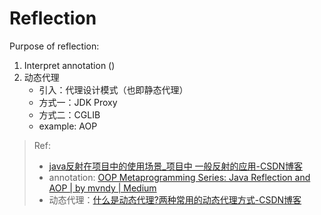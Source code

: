 # Reflection

Purpose of reflection:

1. Interpret annotation ()
2. 动态代理
   * 引入：代理设计模式（也即静态代理）
   * 方式一：JDK Proxy
   * 方式二：CGLIB
   * example: AOP



> Ref: 
>
> * [java反射在项目中的使用场景_项目中 一般反射的应用-CSDN博客](https://blog.csdn.net/m0_68705273/article/details/131006947)
> * annotation: [OOP Metaprogramming Series: Java Reflection and AOP | by mvndy | Medium](https://hinchman-amanda.medium.com/oop-metaprogramming-series-java-reflection-and-aop-6f63b23f0b05)
> * 动态代理：[什么是动态代理?两种常用的动态代理方式-CSDN博客](https://blog.csdn.net/qq_16570607/article/details/118360338)

